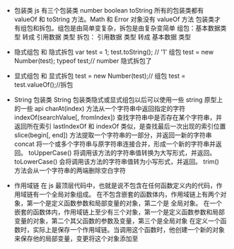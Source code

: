 <!--
 * @Author: your name
 * @Date: 2021-12-09 09:37:30
 * @LastEditTime: 2021-12-09 10:20:00
 * @LastEditors: Please set LastEditors
 * @Description: 打开koroFileHeader查看配置 进行设置: https://github.com/OBKoro1/koro1FileHeader/wiki/%E9%85%8D%E7%BD%AE
 * @FilePath: \study notes\javascript\js高级程序设计\other.md
-->

- 包装类
  js 有三个包装类 number boolean toString
  所有的包装类都有 valueOf 和 toString 方法。Math 和 Error 对象没有 valueOf 方法
  包装类才有组包和拆包。组包是由简单变复杂，拆包是由复杂变简单
  组包：基本数据类型 转成 引用数据 类型
  拆包： 引用数据 类型 转成 基本数据 类型

- 隐式组包 和 隐式拆包
  var test = 1; test.toString(); // '1' 组包 test = new Number(test);
  typeof test;// number 隐式拆包了
- 显式组包 和 显式拆包
  test = new Number(test);// 组包
  test = test.valueOf();//拆包

- String 包装类
  String 包装类隐式或显式组包以后可以使用一些 string 原型上的一些 api
  charAt(index) 方法从一个字符串中返回指定的字符
  indexOf(searchValue[, fromIndex]) 查找字符串中是否存在某个字符串，并返回所在索引
  lastIndexOf 和 indexOf 类似，是查找最后一次出现的索引位置
  slice(begin[, end]) 方法提取一个字符串的一部分，并返回一新的字符串
  concat 将一个或多个字符串与原字符串连接合并，形成一个新的字符串并返回。
  toUpperCase() 将调用该方法的字符串值转换为大写形式，并返回。
  toLowerCase() 会将调用该方法的字符串值转为小写形式，并返回。
  trim() 方法会从一个字符串的两端删除空白字符
- 作用域链
  在 js 最顶层代码中，也就是说不包含在任何函数定义内的代码，作用域链有一个全局对象组成。
  在不包含嵌套的函数体内，作用域链上有两个对象，第一个是定义函数参数和局部变量的对象，第二个是
  全局对象。
  在一个嵌套的函数体内，作用域链上至少有三个对象，第一个是定义函数参数和局部变量的对象，第二个其父函数的参数及变量，第三个是全局对象
  在定义一个函数时，实际上是保存一个作用域链。当调用这个函数时，他创建一个新的对象来保存他的局部变量，变更将这个对象添加至
